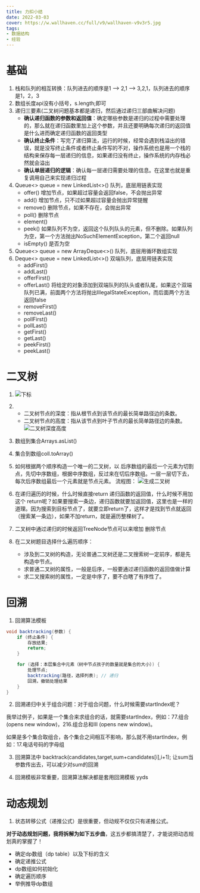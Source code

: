 ```yaml
---
title: 力扣小结
date: 2022-03-03
cover: https://w.wallhaven.cc/full/v9/wallhaven-v9v3r5.jpg
tags:
- 数据结构
- 经验
---
```

# 基础
1. 栈和队列的相互转换：队列进去的顺序是1 --> 2,1 --> 3,2,1，队列进去的顺序是1，2，3
2. 数组长度api没有小括号，s.length;即可
3. 递归三要素(二叉树问题基本都是递归，然后通过递归三部曲解决问题)
   - **确认递归函数的参数和返回值**：确定哪些参数是递归的过程中需要处理的，那么就在递归函数里加上这个参数，并且还要明确每次递归的返回值是什么进而确定递归函数的返回类型
   - **确认终止条件**：写完了递归算法，运行的时候，经常会遇到栈溢出的错误，就是没写终止条件或者终止条件写的不对，操作系统也是用一个栈的结构来保存每一层递归的信息，如果递归没有终止，操作系统的内存栈必然就会溢出
   - **确认单层递归的逻辑**：确认每一层递归需要处理的信息。在这里也就是重复调用自己来实现递归过程
4. Queue<> queue = new LinkedList<>() 队列，底层用链表实现
   - offer() 增加节点，如果超过容量会返回false，不会抛出异常
   - add() 增加节点，只不过如果超过容量会抛出异常提醒
   - remove() 删除节点，如果不存在，会抛出异常
   - poll() 删除节点
   - element()
   - peek() 如果队列不为空，返回这个队列队头的元素，但不删除。如果队列为空，第一个方法抛出NoSuchElementException，第二个返回null
   - isEmpty() 是否为空
5. Queue<> queue = new ArrayDeque<>() 队列，底层用循环数组实现 
6. Deque<> queue = new LinkedList<>() 双端队列，底层用链表实现
   - addFirst()
   - addLast()
   - offerFirst()
   - offerLast() 将给定的对象添加到双端队列的队头或者队尾，如果这个双端队列已满，前面两个方法将抛出IllegalStateException，而后面两个方法返回false
   - removeFirst()
   - removeLast()
   - pollFirst()
   - pollLast()
   - getFirst()
   - getLast()
   - peekFirst()
   - peekLast()

# 二叉树
1. ![下标](https://cdn.jsdelivr.net/gh/ShuiLinzi/blog-image@master/算法/下标.webp)
2. - 二叉树节点的深度：指从根节点到该节点的最长简单路径边的条数。
   - 二叉树节点的高度：指从该节点到叶子节点的最长简单路径边的条数。
![二叉树深度高度](https://cdn.jsdelivr.net/gh/ShuiLinzi/blog-image@master/算法/二叉树深度高度.webp)
3. 数组到集合Arrays.asList()
4. 集合到数组coll.toArray()
5. 如何根据两个顺序构造一个唯一的二叉树，以 后序数组的最后一个元素为切割点，先切中序数组，根据中序数组，反过来在切后序数组。一层一层切下去，每次后序数组最后一个元素就是节点元素。
    流程图：
    ![生成二叉树](https://cdn.jsdelivr.net/gh/ShuiLinzi/blog-image@master/算法/生成二叉树.webp)

6. 在递归遍历的时候，什么时候直接return 递归函数的返回值，什么时候不用加这个 return呢？如果要搜索一条边，递归函数就要加返回值，这里也是一样的道理。因为搜索到目标节点了，就要立即return了，这样才是找到节点就返回（搜索某一条边），如果不加return，就是遍历整棵树了。
7. 二叉树中通过递归的时候返回TreeNode节点可以来增加 删除节点
8. 在二叉树题目选择什么遍历顺序：
   - 涉及到二叉树的构造，无论普通二叉树还是二叉搜索树一定前序，都是先构造中节点。
   - 求普通二叉树的属性，一般是后序，一般要通过递归函数的返回值做计算
   - 求二叉搜索树的属性，一定是中序了，要不白瞎了有序性了。

# 回溯
1. 回溯算法模板
```java
void backtracking(参数) {
    if (终止条件) {
        存放结果;
        return;
    }

    for (选择：本层集合中元素（树中节点孩子的数量就是集合的大小）) {
        处理节点;
        backtracking(路径，选择列表); // 递归
        回溯，撤销处理结果
    }
}
```

2. 回溯递归中关于组合问题：对于组合问题，什么时候需要startIndex呢？

我举过例子，如果是一个集合来求组合的话，就需要startIndex，例如：77.组合 (opens new window)，216.组合总和III (opens new window)。

如果是多个集合取组合，各个集合之间相互不影响，那么就不用startIndex，例如：17.电话号码的字母组

3. 回溯算法中 backtrack(candidates,target,sum+candidates[i],i+1); 让sum当参数传出去，可以减少对sum的回溯

4. 回溯模板非常重要，回溯算法解决都是套用回溯模板 yyds

# 动态规划
1. 状态转移公式（递推公式）是很重要，但动规不仅仅只有递推公式。

**对于动态规划问题，我将拆解为如下五步曲**，这五步都搞清楚了，才能说把动态规划真的掌握了！

- 确定dp数组（dp table）以及下标的含义
- 确定递推公式
- dp数组如何初始化
- 确定遍历顺序
- 举例推导dp数组